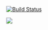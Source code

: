 [![Build Status](https://travis-ci.com/blakerharrison/Mango-Social-Manga-.svg?branch=Refactoring)](https://travis-ci.com/blakerharrison/Mango-Social-Manga-)

![](https://media.giphy.com/media/PR7LXyNqKkJnUVoDK1/giphy.gif)
